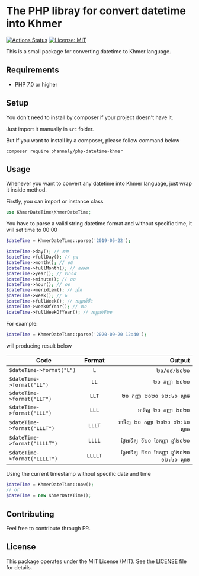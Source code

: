 # The PHP libray for convert datetime into Khmer

[![Actions Status](https://github.com/phannaly/php-datetime-khmer/workflows/Build/badge.svg)](https://github.com/phannaly/php-datetime-khmer/actions)
[![License: MIT](https://img.shields.io/badge/License-MIT-yellow.svg)](https://opensource.org/licenses/MIT)

This is a small package for converting datetime to Khmer language.

## Requirements

* PHP 7.0 or higher

## Setup

You don't need to install by composer if your project doesn't have it.

Just import it manually in `src` folder.

But If you want to install by a composer, please follow command below

    composer require phannaly/php-datetime-khmer


<a name="usage"></a>
## Usage

Whenever you want to convert any datetime into Khmer language, just wrap it inside method.

Firstly, you can import or instance class
```php
use KhmerDateTime\KhmerDateTime;
```

You have to parse a valid string datetime format and without specific time, it will set time to 00:00

```php
$dateTime = KhmerDateTime::parse('2019-05-22');

$dateTime->day(); // ២២
$dateTime->fullDay(); // ពុធ
$dateTime->month(); // ០៥
$dateTime->fullMonth(); // ឧសភា
$dateTime->year(); // ២០១៩
$dateTime->minute(); // ០០
$dateTime->hour(); // ០០
$dateTime->meridiem(); // ព្រឹក
$dateTime->week(); // ៤
$dateTime->fullWeek(); // សប្តាហ៍ទី៤
$dateTime->weekOfYear(); // ២១
$dateTime->fullWeekOfYear(); // សប្តាហ៍ទី២១
```

For example:
```php
$dateTime = KhmerDateTime::parse('2020-09-20 12:40');
```

will producing result below

| Code                         | Format    | Output  |
| --------------------------   |:---------:| -----:|
| `$dateTime->format("L")`     | `L`       | `២០/០៩/២០២០` |
| `$dateTime->format("LL")`    | `LL`      | `២០ កញ្ញា ២០២០` |
| `$dateTime->format("LLT")`   | `LLT`     | `២០ កញ្ញា ២០២០ ១២:៤០ ល្ងាច` |
| `$dateTime->format("LLL")`   | `LLL`     | `អាទិត្យ ២០ កញ្ញា ២០២០` |
| `$dateTime->format("LLLT")`  | `LLLT`    | `អាទិត្យ ២០ កញ្ញា ២០២០ ១២:៤០ ល្ងាច` |
| `$dateTime->format("LLLLT")` | `LLLL`    | `ថ្ងៃអាទិត្យ ទី២០ ខែកញ្ញា ឆ្នាំ២០២០` |
| `$dateTime->format("LLLLT")` | `LLLLT`   | `ថ្ងៃអាទិត្យ ទី២០ ខែកញ្ញា ឆ្នាំ២០២០ ១២:៤០ ល្ងាច` |


Using the current timestamp without specific date and time

```php
$dateTime = KhmerDateTime::now();
// or 
$dateTime = new KhmerDateTime();
````

## Contributing

Feel free to contribute through PR.

## License

This package operates under the MIT License (MIT). See the [LICENSE](https://github.com/phannaly/php-datetime-khmer/blob/master/LICENSE.md) file for details.
